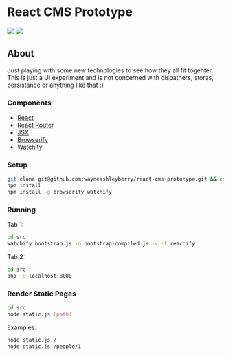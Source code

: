 React CMS Prototype
===================

![](https://david-dm.org/wayneashleyberry/react-cms-prototype.svg?style=flat)
![](https://david-dm.org/wayneashleyberry/react-cms-prototype/dev-status.svg?style=flat)

## About

Just playing with some new technologies to see how they all fit togehter. This
is just a UI experiment and is not concerned with dispathers, stores,
persistance or anything like that :)

### Components

- [React](http://facebook.github.io/react/)
- [React Router](https://github.com/rackt/react-router)
- [JSX](http://facebook.github.io/react/docs/jsx-in-depth.html)
- [Browserify](http://browserify.org/)
- [Watchify](https://github.com/substack/watchify)

### Setup

```sh
git clone git@github.com:wayneashleyberry/react-cms-prototype.git && cd react-cms-prototype
npm install
npm install -g browserify watchify
```

### Running

Tab 1:

```sh
cd src
watchify bootstrap.js -o bootstrap-compiled.js -v -t reactify
```

Tab 2:

```sh
cd src
php -S localhost:8080
```

### Render Static Pages

```sh
cd src
node static.js [path]
```

Examples:

```sh
node static.js /
node static.js /people/1
```
